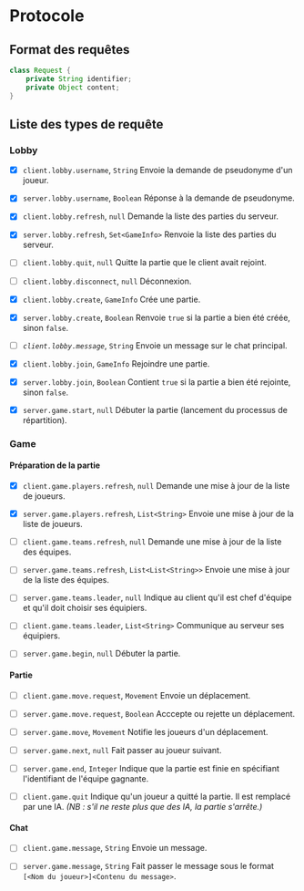 # Protocole

## Format des requêtes

```java
class Request {
	private String identifier;
	private Object content;
}
```

## Liste des types de requête

### Lobby

- [x] `client.lobby.username`, `String`
  Envoie la demande de pseudonyme d'un joueur.

- [x] `server.lobby.username`, `Boolean`
  Réponse à la demande de pseudonyme.

- [x] `client.lobby.refresh`, `null`
  Demande la liste des parties du serveur.

- [x] `server.lobby.refresh`, `Set<GameInfo>`
  Renvoie la liste des parties du serveur.

- [ ] `client.lobby.quit`, `null`
  Quitte la partie que le client avait rejoint.

- [ ] `client.lobby.disconnect`, `null`
  Déconnexion.

- [x] `client.lobby.create`, `GameInfo`
  Crée une partie.

- [x] `server.lobby.create`, `Boolean`
  Renvoie `true` si la partie a bien été créée, sinon `false`.

- [ ] *`client.lobby.message`*, `String`
  Envoie un message sur le chat principal.

- [x] `client.lobby.join`, `GameInfo`
  Rejoindre une partie.

- [x] `server.lobby.join`, `Boolean`
  Contient `true` si la partie a bien été rejointe, sinon `false`.

- [x] `server.game.start`, `null`
  Débuter la partie (lancement du processus de répartition).

### Game
#### Préparation de la partie
- [x] `client.game.players.refresh`, `null`
  Demande une mise à jour de la liste de joueurs.

- [x] `server.game.players.refresh`, `List<String>`
  Envoie une mise à jour de la liste de joueurs.

- [ ] `client.game.teams.refresh`, `null`
  Demande une mise à jour de la liste des équipes.

- [ ] `server.game.teams.refresh`, `List<List<String>>`
  Envoie une mise à jour de la liste des équipes.

- [ ] `server.game.teams.leader`, `null`
  Indique au client qu'il est chef d'équipe et qu'il doit choisir ses équipiers.

- [ ] `client.game.teams.leader`, `List<String>`
  Communique au serveur ses équipiers.

- [ ] `server.game.begin`, `null`
  Débuter la partie.

#### Partie
- [ ] `client.game.move.request`, `Movement`
  Envoie un déplacement.

- [ ] `server.game.move.request`, `Boolean`
  Acccepte ou rejette un déplacement.

- [ ] `server.game.move`, `Movement`
  Notifie les joueurs d'un déplacement.

- [ ] `server.game.next`, `null`
  Fait passer au joueur suivant.

- [ ] `server.game.end`, `Integer`
  Indique que la partie est finie en spécifiant l'identifiant de l'équipe gagnante.

- [ ] `client.game.quit`
  Indique qu'un joueur a quitté la partie. Il est remplacé par une IA. *(NB : s'il ne reste plus que des IA, la partie s'arrête.)*

#### Chat
- [ ] `client.game.message`, `String`
  Envoie un message.

- [ ] `server.game.message`, `String`
  Fait passer le message sous le format `[<Nom du joueur>]<Contenu du message>`.
